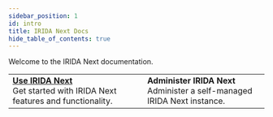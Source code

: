 ```yaml
---
sidebar_position: 1
id: intro
title: IRIDA Next Docs
hide_table_of_contents: true
---
```


Welcome to the IRIDA Next documentation.

|                         |                         |
|:------------------------|:------------------------|
| [**Use IRIDA Next**](user)<br />Get started with IRIDA Next features and functionality. | **Administer IRIDA Next**<br />Administer a self-managed IRIDA Next instance. |
